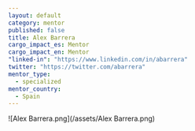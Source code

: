 ```yaml
---
layout: default
category: mentor
published: false
title: Alex Barrera
cargo_impact_es: Mentor
cargo_impact_en: Mentor
"linked-in": "https://www.linkedin.com/in/abarrera"
twitter: "https://twitter.com/abarrera"
mentor_type: 
  - specialized
mentor_country: 
  - Spain
---
```


![Alex Barrera.png](/assets/Alex Barrera.png)
